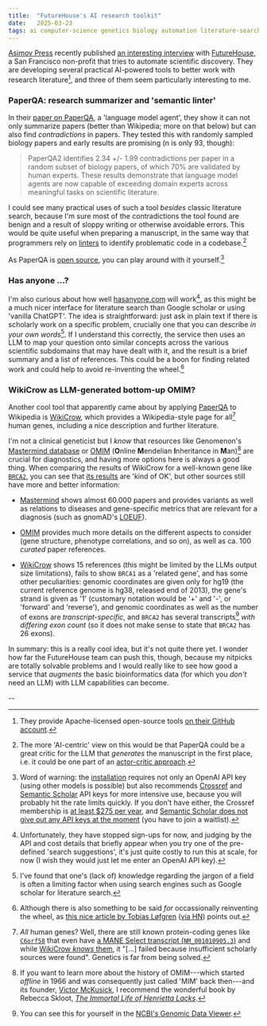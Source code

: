 ```yaml
---
title:  "FutureHouse's AI research toolkit"
date:   2025-03-23
tags: ai computer-science genetics biology automation literature-search
---
```


[Asimov Press](https://www.asimov.press) recently published [an interesting interview](https://www.asimov.press/p/futurehouse) with [FutureHouse](https://www.futurehouse.org), a San Francisco non-profit that tries to automate scientific discovery. They are developing several practical AI-powered tools to better work with research literature[^1], and three of them seem particularly interesting to me.

### PaperQA: research summarizer and 'semantic linter'

In their [paper on PaperQA](https://arxiv.org/abs/2409.13740), a 'language model agent', they show it can not only summarize papers (better than Wikipedia; more on that below) but can also find _contradictions_ in papers.
They tested this with randomly sampled biology papers and early results are promising (n is only 93, though):

> PaperQA2 identifies 2.34 +/- 1.99 contradictions per paper in a random subset of biology papers, of which 70% are validated by human experts. These results demonstrate that language model agents are now capable of exceeding domain experts across meaningful tasks on scientific literature.

I could see many practical uses of such a tool _besides_ classic literature search, because I'm sure most of the contradictions the tool found are benign and a result of sloppy writing or otherwise avoidable errors. This would be quite useful when preparing a manuscript, in the same way that programmers rely on [linters](https://en.wikipedia.org/wiki/Lint_(software)) to identify problematic code in a codebase.[^2]

As PaperQA is [open source](https://github.com/Future-House/paper-qa), you can play around with it yourself.[^3]

### Has anyone ...?

I'm also curious about how well [hasanyone.com](https://hasanyone.com) will work[^4], as this might be a much nicer interface for literature search than Google scholar or using 'vanilla ChatGPT'. The idea is straightforward: just ask in plain text if there is scholarly work on a specific problem, crucially one that you can describe _in your own words_[^5]. If I understand this correctly, the service then uses an LLM to map your question onto similar concepts across the various scientific subdomains that may have dealt with it, and the result is a brief summary and a list of references.
This could be a boon for finding related work and could help to avoid re-inventing the wheel.[^6]


### WikiCrow as LLM-generated bottom-up OMIM?

Another cool tool that apparently came about by applying [PaperQA](https://arxiv.org/abs/2409.13740) to Wikipedia is [WikiCrow](https://wikicrow.ai), which provides a Wikipedia-style page for all[^7] human genes, including a nice description and further literature.

I'm not a clinical geneticist but I _know_ that resources like Genomenon's [Mastermind database](https://mastermind.genomenon.com/) or [OMIM](https://www.omim.org/) (**O**nline **M**endelian **I**nheritance in **M**an)[^8] are crucial for diagnostics, and having more options here is always a good thing.
When comparing the results of WikiCrow for a well-known gene like [`BRCA2`](https://en.wikipedia.org/wiki/BRCA2), you can see that [its results](https://wikicrow.ai/BRCA2) are 'kind of OK', but other sources still have more and better information:

- [Mastermind](https://mastermind.genomenon.com/gene?gene=brca2&gene_op=and) shows almost 60.000 papers and provides variants as well as relations to diseases and gene-specific metrics that are relevant for a diagnosis (such as gnomAD's [LOEUF](https://gnomad.broadinstitute.org/news/2024-03-gnomad-v4-0-gene-constraint/#loeuf-guidance)).

- [OMIM](https://www.omim.org/entry/600185) provides much more details on the different aspects to consider (gene structure, phenotype correlations, and so on), as well as ca. 100 _curated_ paper references.

- [WikiCrow](https://wikicrow.ai/BRCA2) shows 15 references (this might be limited by the LLMs output size limitations), fails to show `BRCA1` as a 'related gene', and has some other peculiarities: genomic coordinates are given only for hg19 (the current reference genome is hg38, released end of 2013), the gene's strand is given as '1' (customary notation would be '+' and '-', or 'forward' and 'reverse'), and genomic coordinates as well as the number of exons are _transcript-specific_, and `BRCA2` has several transcripts[^9] _with differing exon count_ (so it does not make sense to state that `BRCA2` has 26 exons).

In summary: this is a really cool idea, but it's not quite there yet. I wonder how far the FutureHouse team can push this, though, because my nitpicks are totally solvable problems and I would really like to see how good a service that _augments_ the basic bioinformatics data (for which you _don't_ need an LLM) with LLM capabilities can become.


--

[^1]: They provide Apache-licensed open-source tools [on their GitHub account](https://github.com/Future-House).

[^2]: The more 'AI-centric' view on this would be that PaperQA could be a great critic for the LLM that _generates_ the manuscript in the first place, i.e. it could be one part of an [actor-critic approach](https://en.wikipedia.org/wiki/Actor-critic_algorithm).

[^3]: Word of warning: the [installation](https://github.com/Future-House/paper-qa?tab=readme-ov-file#installation) requires not only an OpenAI API key (using other models is possible) but also recommends [Crossref](https://www.crossref.org) and [Semantic Scholar](https://www.semanticscholar.org) API keys for more intensive use, because you will probably hit the rate limits quickly. If you don't have either, the Crossref membership is [at least $275 per year](https://www.crossref.org/fees/#annual-membership-fees), and [Semantic Scholar does not give out any API keys at the moment](https://www.semanticscholar.org/product/api#api-key-form) (you have to join a waitlist).

[^4]: Unfortunately, they have stopped sign-ups for now, and judging by the API and cost details that briefly appear when you try one of the pre-defined 'search suggestions', it's just quite costly to run this at scale, for now (I wish they would just let me enter an OpenAI API key).

[^5]: I've found that one's (lack of) knowledge regarding the jargon of a field is often a limiting factor when using search engines such as Google scholar for literature search.

[^6]: Although there is also something to be said _for_ occassionally reinventing the wheel, as [this nice article by Tobias Løfgren](https://tobloef.com/blog/wheel-reinventors-principles/) ([via HN](https://news.ycombinator.com/item?id=43434730)) points out.

[^7]: _All_ human genes? Well, there are still known protein-coding genes like [`C6orf58`](https://www.genenames.org/data/gene-symbol-report/#!/hgnc_id/HGNC:20960) that even have [a MANE Select transcript (`NM_001010905.3`)](https://www.ncbi.nlm.nih.gov/nuccore/NM_001010905.3) and while [WikiCrow _knows_ them](https://wikicrow.ai/C6orf58), it "[...] failed because insufficient scholarly sources were found". Genetics is far from being solved.

[^8]: If you want to learn more about the history of OMIM---which started _offline_ in 1966 and was consequently just called 'MIM' back then---and its founder, [Victor McKusick](https://en.wikipedia.org/wiki/Victor_A._McKusick), I recommend the wonderful book by Rebecca Skloot, [_The Immortal Life of Henrietta Lacks_](https://www.amazon.com/dp/1400052181).

[^9]: You can see this for yourself in the [NCBI's Genomic Data Viewer](https://www.ncbi.nlm.nih.gov/gdv/browser/gene/?id=675).